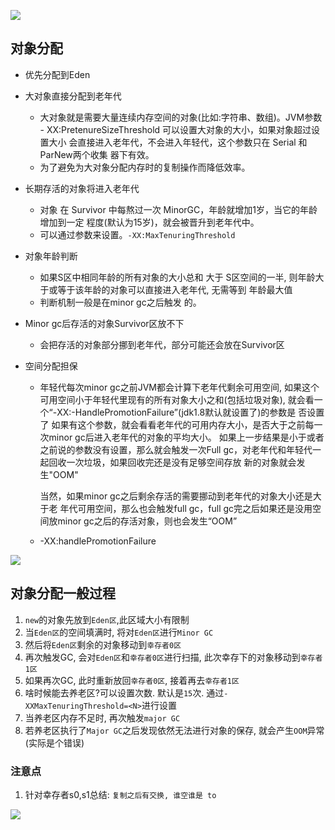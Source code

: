 ![](https://youpaiyun.zongqilive.cn/image/20210117153218.png)



## 对象分配

- 优先分配到Eden

- 大对象直接分配到老年代

  - 大对象就是需要大量连续内存空间的对象(比如:字符串、数组)。JVM参数 - XX:PretenureSizeThreshold 可以设置大对象的大小，如果对象超过设置大小 会直接进入老年代，不会进入年轻代，这个参数只在 Serial 和ParNew两个收集 器下有效。
  - 为了避免为大对象分配内存时的复制操作而降低效率。

- 长期存活的对象将进入老年代

  - 对象 在 Survivor 中每熬过一次 MinorGC，年龄就增加1岁，当它的年龄增加到一定 程度(默认为15岁)，就会被晋升到老年代中。
  - 可以通过参数来设置。`-XX:MaxTenuringThreshold`

- 对象年龄判断
  
  - 如果S区中相同年龄的所有对象的大小总和  大于  S区空间的一半,  则年龄大于或等于该年龄的对象可以直接进入老年代, 无需等到 年龄最大值
  - 判断机制一般是在minor gc之后触发 的。
  
- Minor gc后存活的对象Survivor区放不下

  - 会把存活的对象部分挪到老年代，部分可能还会放在Survivor区

- 空间分配担保
  
  - 年轻代每次minor gc之前JVM都会计算下老年代剩余可用空间, 如果这个可用空间小于年轻代里现有的所有对象大小之和(包括垃圾对象), 就会看一个“-XX:-HandlePromotionFailure”(jdk1.8默认就设置了)的参数是 否设置了 如果有这个参数，就会看看老年代的可用内存大小，是否大于之前每一次minor gc后进入老年代的对象的平均大小。 如果上一步结果是小于或者之前说的参数没有设置，那么就会触发一次Full gc，对老年代和年轻代一起回收一次垃圾，如果回收完还是没有足够空间存放 新的对象就会发生"OOM"
  
    当然，如果minor gc之后剩余存活的需要挪动到老年代的对象大小还是大于老 年代可用空间，那么也会触发full gc，full gc完之后如果还是没用空间放minor gc之后的存活对象，则也会发生“OOM”
  
  - -XX:handlePromotionFailure





![](https://youpaiyun.zongqilive.cn/image/20210116120725.png)



 



## 对象分配一般过程

1. `new`的对象先放到`Eden区`,此区域大小有限制
2. 当`Eden区`的空间填满时, 将对`Eden区`进行`Minor GC`
3. 然后将`Eden区`剩余的对象移动到`幸存者0区`
4. 再次触发GC, 会对`Eden区`和`幸存者0区`进行扫描, 此次幸存下的对象移动到`幸存者1区`
5. 如果再次GC, 此时重新放回`幸存者0区`, 接着再去`幸存者1区`
6. 啥时候能去养老区?可以设置次数. 默认是`15`次. 通过`-XXMaxTenuringThreshold=<N>`进行设置
7. 当养老区内存不足时, 再次触发`major GC`
8. 若养老区执行了`Major GC`之后发现依然无法进行对象的保存, 就会产生`OOM`异常(实际是个错误)

 

### 注意点

1. 针对幸存者s0,s1总结: `复制之后有交换, 谁空谁是 to`





![](https://youpaiyun.zongqilive.cn/image/20200522164037.png)



























